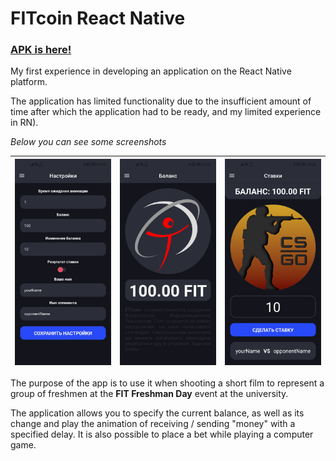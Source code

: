 # FITcoin React Native

### [APK is here!](\apk)

My first experience in developing an application on the React Native platform.

The application has limited functionality due to the insufficient amount of time after which the application had to be ready, and my limited experience in RN).

*Below you can see some screenshots*

| ![screen1](\screenshots\screen1.jpg) | ![screen2](\screenshots\screen2.jpg) | ![screen3](\screenshots\screen3.jpg) |
| ------------------------------------ | ------------------------------------ | ------------------------------------ |

The purpose of the app is to use it when shooting a short film to represent a group of freshmen at the **FIT Freshman Day** event at the university.

The application allows you to specify the current balance, as well as its change and play the animation of receiving / sending "money" with a specified delay. It is also possible to place a bet while playing a computer game.